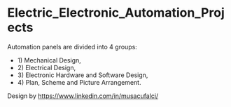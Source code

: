 # Electric_Electronic_Automation_Projects

Automation panels are divided into 4 groups:

- 1) Mechanical Design,
- 2) Electrical Design,
- 3) Electronic Hardware and Software Design,
- 4) Plan, Scheme and Picture Arrangement.


Design by https://www.linkedin.com/in/musacufalci/
